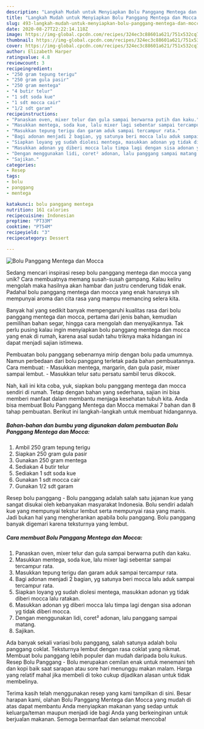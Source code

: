 ```yaml
---
description: "Langkah Mudah untuk Menyiapkan Bolu Panggang Mentega dan Mocca, Lezat"
title: "Langkah Mudah untuk Menyiapkan Bolu Panggang Mentega dan Mocca, Lezat"
slug: 493-langkah-mudah-untuk-menyiapkan-bolu-panggang-mentega-dan-mocca-lezat
date: 2020-08-27T22:22:14.118Z
image: https://img-global.cpcdn.com/recipes/324ec3c88601a621/751x532cq70/bolu-panggang-mentega-dan-mocca-foto-resep-utama.jpg
thumbnail: https://img-global.cpcdn.com/recipes/324ec3c88601a621/751x532cq70/bolu-panggang-mentega-dan-mocca-foto-resep-utama.jpg
cover: https://img-global.cpcdn.com/recipes/324ec3c88601a621/751x532cq70/bolu-panggang-mentega-dan-mocca-foto-resep-utama.jpg
author: Elizabeth Harper
ratingvalue: 4.8
reviewcount: 3
recipeingredient:
- "250 gram tepung terigu"
- "250 gram gula pasir"
- "250 gram mentega"
- "4 butir telur"
- "1 sdt soda kue"
- "1 sdt mocca cair"
- "1/2 sdt garam"
recipeinstructions:
- "Panaskan oven, mixer telur dan gula sampai berwarna putih dan kaku."
- "Masukkan mentega, soda kue, lalu mixer lagi sebentar sampai tercampur rata."
- "Masukkan tepung terigu dan garam aduk sampai tercampur rata."
- "Bagi adonan menjadi 2 bagian, yg satunya beri mocca lalu aduk sampai tercampur rata."
- "Siapkan loyang yg sudah diolesi mentega, masukkan adonan yg tidak diberi mocca lalu ratakan."
- "Masukkan adonan yg diberi mocca lalu timpa lagi dengan sisa adonan yg tidak diberi mocca."
- "Dengan menggunakan lidi, coret² adonan, lalu panggang sampai matang."
- "Sajikan."
categories:
- Resep
tags:
- bolu
- panggang
- mentega

katakunci: bolu panggang mentega 
nutrition: 161 calories
recipecuisine: Indonesian
preptime: "PT33M"
cooktime: "PT54M"
recipeyield: "3"
recipecategory: Dessert

---
```



![Bolu Panggang Mentega dan Mocca](https://img-global.cpcdn.com/recipes/324ec3c88601a621/751x532cq70/bolu-panggang-mentega-dan-mocca-foto-resep-utama.jpg)

Sedang mencari inspirasi resep bolu panggang mentega dan mocca yang unik? Cara membuatnya memang susah-susah gampang. Kalau keliru mengolah maka hasilnya akan hambar dan justru cenderung tidak enak. Padahal bolu panggang mentega dan mocca yang enak harusnya sih mempunyai aroma dan cita rasa yang mampu memancing selera kita.

Banyak hal yang sedikit banyak mempengaruhi kualitas rasa dari bolu panggang mentega dan mocca, pertama dari jenis bahan, kemudian pemilihan bahan segar, hingga cara mengolah dan menyajikannya. Tak perlu pusing kalau ingin menyiapkan bolu panggang mentega dan mocca yang enak di rumah, karena asal sudah tahu triknya maka hidangan ini dapat menjadi sajian istimewa.

Pembuatan bolu panggang sebenarnya mirip dengan bolu pada umumnya. Namun perbedaan dari bolu panggang terletak pada bahan pembuatannya. Cara membuat: - Masukkan mentega, margarin, dan gula pasir, mixer sampai lembut. - Masukkan telur satu persatu sambil terus dikocok.


Nah, kali ini kita coba, yuk, siapkan bolu panggang mentega dan mocca sendiri di rumah. Tetap dengan bahan yang sederhana, sajian ini bisa memberi manfaat dalam membantu menjaga kesehatan tubuh kita. Anda bisa membuat Bolu Panggang Mentega dan Mocca memakai 7 bahan dan 8 tahap pembuatan. Berikut ini langkah-langkah untuk membuat hidangannya.

<!--inarticleads1-->

##### Bahan-bahan dan bumbu yang digunakan dalam pembuatan Bolu Panggang Mentega dan Mocca:

1. Ambil 250 gram tepung terigu
1. Siapkan 250 gram gula pasir
1. Gunakan 250 gram mentega
1. Sediakan 4 butir telur
1. Sediakan 1 sdt soda kue
1. Gunakan 1 sdt mocca cair
1. Gunakan 1/2 sdt garam


Resep bolu panggang - Bolu panggang adalah salah satu jajanan kue yang sangat disukai oleh kebanyakan masyarakat Indonesia. Bolu sendiri adalah kue yang mempunyai tekstur lembut serta mempunyai rasa yang manis. Jadi bukan hal yang mengherankan apabila bolu panggang. Bolu panggang banyak digemari karena teksturnya yang lembut. 

<!--inarticleads2-->

##### Cara membuat Bolu Panggang Mentega dan Mocca:

1. Panaskan oven, mixer telur dan gula sampai berwarna putih dan kaku.
1. Masukkan mentega, soda kue, lalu mixer lagi sebentar sampai tercampur rata.
1. Masukkan tepung terigu dan garam aduk sampai tercampur rata.
1. Bagi adonan menjadi 2 bagian, yg satunya beri mocca lalu aduk sampai tercampur rata.
1. Siapkan loyang yg sudah diolesi mentega, masukkan adonan yg tidak diberi mocca lalu ratakan.
1. Masukkan adonan yg diberi mocca lalu timpa lagi dengan sisa adonan yg tidak diberi mocca.
1. Dengan menggunakan lidi, coret² adonan, lalu panggang sampai matang.
1. Sajikan.


Ada banyak sekali variasi bolu panggang, salah satunya adalah bolu panggang coklat. Teksturnya lembut dengan rasa coklat yang nikmat. Membuat bolu panggang lebih populer dan mudah daripada bolu kukus. Resep Bolu Panggang - Bolu merupakan cemilan enak untuk menemani teh dan kopi baik saat sarapan atau sore hari menunggu makan malam. Harga yang relatif mahal jika membeli di toko cukup dijadikan alasan untuk tidak membelinya. 

Terima kasih telah menggunakan resep yang kami tampilkan di sini. Besar harapan kami, olahan Bolu Panggang Mentega dan Mocca yang mudah di atas dapat membantu Anda menyiapkan makanan yang sedap untuk keluarga/teman maupun menjadi ide bagi Anda yang berkeinginan untuk berjualan makanan. Semoga bermanfaat dan selamat mencoba!
